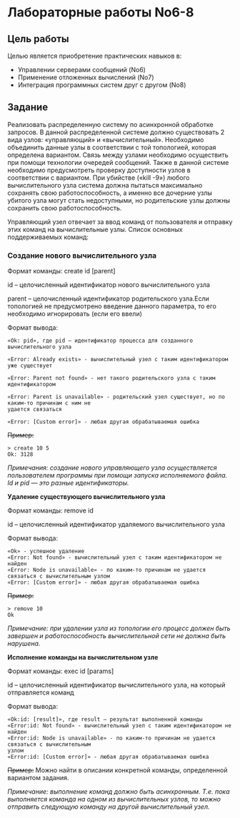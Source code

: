 # Лабораторные работы No6-8
## Цель работы
Целью является приобретение практических навыков в:
+ Управлении серверами сообщений (No6)
+ Применение отложенных вычислений (No7)
+ Интеграция программных систем друг с другом (No8)

## Задание
Реализовать распределенную систему по асинхронной обработке запросов. В данной
распределенной системе должно существовать 2 вида узлов: «управляющий» и
«вычислительный». Необходимо объединить данные узлы в соответствии с той топологией,
которая определена вариантом. Связь между узлами необходимо осуществить при помощи
технологии очередей сообщений. Также в данной системе необходимо предусмотреть проверку
доступности узлов в соответствии с вариантом. При убийстве («kill -9») любого вычислительного
узла система должна пытаться максимально сохранять свою работоспособность, а именно все
дочерние узлы убитого узла могут стать недоступными, но родительские узлы должны сохранить
свою работоспособность.

Управляющий узел отвечает за ввод команд от пользователя и отправку этих команд на
вычислительные узлы. Список основных поддерживаемых команд:


### Создание нового вычислительного узла

Формат команды: create id [parent]

id – целочисленный идентификатор нового вычислительного узла

parent – целочисленный идентификатор родительского узла.Если топологией не предусмотрено введение данного параметра, то его необходимо игнорировать (если его ввели)

Формат вывода:
```
«Ok: pid», где pid – идентификатор процесса для созданного вычислительного узла

«Error: Already exists» - вычислительный узел с таким идентификатором уже существует

«Error: Parent not found» - нет такого родительского узла с таким идентификатором

«Error: Parent is unavailable» - родительский узел существует, но по каким-то причинам с ним не
удается связаться

«Error: [Custom error]» - любая другая обрабатываемая ошибка
```

~~Пример:~~
```
> create 10 5
Ok: 3128
```

*Примечания: создание нового управляющего узла осуществляется пользователем программы
при помощи запуска исполняемого файла. Id и pid — это разные идентификаторы.*

**Удаление существующего вычислительного узла**

Формат команды: remove id

id – целочисленный идентификатор удаляемого вычислительного узла

Формат вывода:
```
«Ok» - успешное удаление
«Error: Not found» - вычислительный узел с таким идентификатором не найден
«Error: Node is unavailable» - по каким-то причинам не удается связаться с вычислительным узлом
«Error: [Custom error]» - любая другая обрабатываемая ошибка
``` 
~~Пример:~~
```
> remove 10
Ok
```
*Примечание: при удалении узла из топологии его процесс должен быть завершен и
работоспособность вычислительной сети не должна быть нарушена.*

**Исполнение команды на вычислительном узле**

Формат команды: exec id [params]

id – целочисленный идентификатор вычислительного узла, на который отправляется команд

Формат вывода:
```
«Ok:id: [result]», где result – результат выполненной команды
«Error:id: Not found» - вычислительный узел с таким идентификатором не найден
«Error:id: Node is unavailable» - по каким-то причинам не удается связаться с вычислительным
узлом
«Error:id: [Custom error]» - любая другая обрабатываемая ошибка
```
~~Пример:~~
Можно найти в описании конкретной команды, определенной вариантом задания.

*Примечание: выполнение команд должно быть асинхронным. Т.е. пока выполняется команда на
одном из вычислительных узлов, то можно отправить следующую команду на другой
вычислительный узел.*